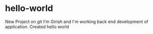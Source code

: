 # hello-world
New Project on git
I'm Girish and I'm working back end development of application.
Created hello world
